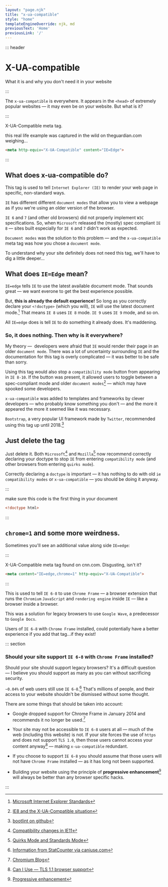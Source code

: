 ```yaml
---
layout: "page.njk"
title: "x-ua-compatible"
style: "home"
templateEngineOverride: njk, md
previousText: 'Home'
previousLink: '/'
---
```


::: header

<h1><span class="highlight">X-UA-compatible</span></h1>

<p><span class="highlight">What it is and why you don't need it in your website</span></p>

::: 


The `x-ua-compatible` is everywhere. It appears in the `<head>` of extremely popular websites — it may even be on your website. But what is it?

:::

<figcaption>
<p>X-UA-Compatible meta&nbsp;tag.</p>
<p>this real life example was captured in the wild on theguardian.com weighing…</p>
</figcaption>

```html
<meta http-equiv="X-UA-Compatible" content="IE=Edge">
```

:::

## What does x-ua-compatible do?

This tag is used to tell `Internet Explorer (IE)` to render your web page in specific, non-standard ways.

`IE` has different different `document modes` that allow you to view a webpage as if you we're using an older version of the browser.

`IE 6` and `7` (and other old browsers) did not properly implement `W3C` specifications. So, when `Microsoft` released the (mostly) spec compliant `IE 8` — sites built especially for `IE 6` and `7` didn't work as expected.

`Document modes` was the solution to this problem — and the `x-ua-compatible` meta tag was how you chose a `document mode`.

To understand why your site definitely does not need this tag, we'll have to dig a little deeper…

## What does `IE=Edge` mean?

`IE=edge` tells `IE` to use the latest available document mode. That sounds great — we want everone to get the best experience possible.

But, **this is already the default experience!** So long as you correctly declare your `<!doctype>` (which you will), `IE` will use the latest document mode.[^1] That means `IE 8` uses `IE 8` mode. `IE 9` uses `IE 9` mode, and so on.

All `IE=edge` does is tell `IE` to do something it already does. It's maddening.

### So, it does nothing. Then why is it everywhere?

My theory —  developers were afraid that `IE` would render their page in an older `document mode`. There was a lot of uncertainty surrounding `IE`  and the documentation for this tag is overly complicated —  it was better to be safe than sorry.

Using this tag would also stop a `compatibility mode` button from appearing in `IE 8-10`. If the button was present, it allowed users to toggle between a spec-compliant mode and older `document modes`[^2]  — which may have spooked some developers.

`x-ua-compatible` was added to templates and frameworks by clever developers — who probably know something you don't — and the more it appeared the more it seemed like it was necessary.

`Bootstrap`, a very popular UI framework made by `Twitter`, recommended using this tag up until 2018.[^3]

## Just delete the tag 

Just delete it. Both `Microsoft`[^4] and `Mozilla`[^5] now recommend correctly declaring your doctype to stop `IE` from entering `compatibility mode` (and other browsers from entering `quirks mode`).

Correctly declaring a `doctype` is important — it has nothing to do with old `ie` `compatibility modes` or `x-ua-compatible` — you should be doing it anyway.


:::
<figcaption>
make sure this code is the first thing in your document
</figcaption>

```html
<!doctype html>
```

:::

## `chrome=1` and some more weirdness.

Sometimes you'll see an additional value along side `IE=edge`:

:::

<figcaption>X-UA-Compatible meta tag found on cnn.com. Disgusting, isn't it?</figcaption>

```html
<meta content="IE=edge,chrome=1" http-equiv="X-UA-Compatible">
```

:::

This is used to tell `IE 6-8` to use `Chrome Frame` — a browser extension that runs the `Chromium` `JavaScript` and `rendering engine` inside `IE` — like a browser inside a browser.

This was a solution for legacy browsers to use `Google Wave`, a predecessor to `Google Docs`.

Users of `IE 6-8` with `Chrome Frame` installed, could potentially have a better experience if you add that tag…if they exist!


::: section

### Should your site support `IE 6-8` with `Chrome Frame` installed?

Should your site should support legacy browsers? It's a difficult question — I believe you should support as many as you can without sacrificing security.

`~0.04%` of web users still use `IE 6-8`.[^6] That's millions of people, and their access to your website shouldn't be dismissed without some thought.

There are some things that should be taken into account:

- Google dropped support for Chrome Frame in January 2014 and recommends it no longer be used.[^7]

- Your site may not be accessible to `IE 6-8` users at all — much of the web (including this website) is not. If your site forces the use of `https` and does not support `TLS 1.0`, then those users cannot access your content anyway[^8] — making  `x-ua-compatible` redundant.

- If you choose to support `IE 6-8` you should assume that those users will not have `Chrome Frame` installed — as it has long not been supported.

- Building your website using the principle of **progressive enhancement**[^9] will always be better than any browser specific hacks.

[^1]: [Microsoft Internet Explorer Standards](https://docs.microsoft.com/en-us/openspecs/ie_standards/ms-iedoco/3764531c-97c8-4bf2-bdc6-b3623738ea46)

[^2]: [IE8 and the X-UA-Compatible situation](https://web.archive.org/web/20180206103111/http://farukat.es/journal/2009/05/245-ie8-and-the-x-ua-compatible-situation)

[^3]: [bootlint on github](https://github.com/twbs/bootlint/wiki/W002)

[^4]: [Compatibility changes in IE11](https://docs.microsoft.com/en-gb/previous-versions/windows/internet-explorer/ie-developer/dev-guides/bg182625(v=vs.85)#document-mode-changes)

[^5]: [Quirks Mode and Standards Mode](https://developer.mozilla.org/en-US/docs/Web/HTML/Quirks_Mode_and_Standards_Mode#how_does_mozilla_determine_which_mode_to_use.3f)

[^6]: [Information from StatCounter via caniuse.com](https://caniuse.com/usage-table)

[^7]: [Chromium Blog](https://blog.chromium.org/2013/06/retiring-chrome-frame.html)

[^8]: [Can I Use — TLS 1.1 browser support](https://caniuse.com/tls1-1)

[^9]: [Progressive enhancement](https://developer.mozilla.org/en-US/docs/Glossary/Progressive_Enhancement)

:::